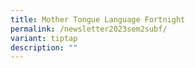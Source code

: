```yaml
---
title: Mother Tongue Language Fortnight
permalink: /newsletter2023sem2subf/
variant: tiptap
description: ""
---
```

